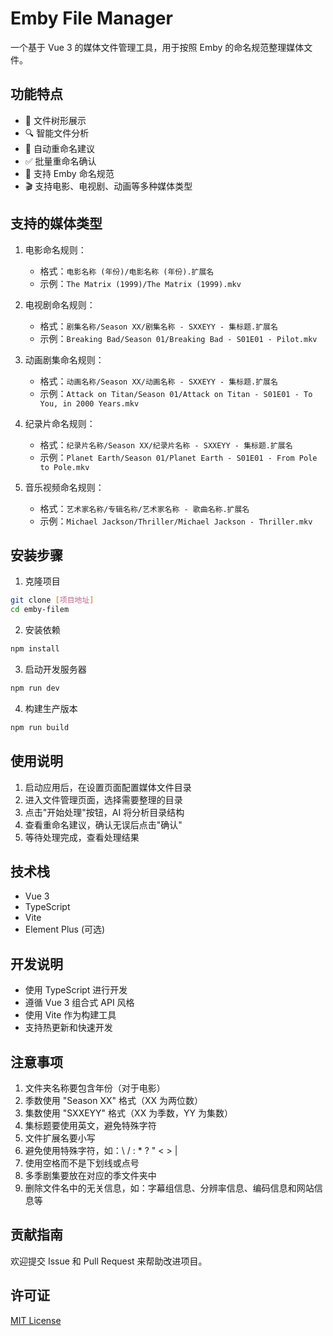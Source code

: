 # Emby File Manager

一个基于 Vue 3 的媒体文件管理工具，用于按照 Emby 的命名规范整理媒体文件。

## 功能特点

- 📁 文件树形展示
- 🔍 智能文件分析
- 📝 自动重命名建议
- ✅ 批量重命名确认
- 🎯 支持 Emby 命名规范
- 🎬 支持电影、电视剧、动画等多种媒体类型

## 支持的媒体类型

1. 电影命名规则：
   - 格式：`电影名称 (年份)/电影名称 (年份).扩展名`
   - 示例：`The Matrix (1999)/The Matrix (1999).mkv`

2. 电视剧命名规则：
   - 格式：`剧集名称/Season XX/剧集名称 - SXXEYY - 集标题.扩展名`
   - 示例：`Breaking Bad/Season 01/Breaking Bad - S01E01 - Pilot.mkv`

3. 动画剧集命名规则：
   - 格式：`动画名称/Season XX/动画名称 - SXXEYY - 集标题.扩展名`
   - 示例：`Attack on Titan/Season 01/Attack on Titan - S01E01 - To You, in 2000 Years.mkv`

4. 纪录片命名规则：
   - 格式：`纪录片名称/Season XX/纪录片名称 - SXXEYY - 集标题.扩展名`
   - 示例：`Planet Earth/Season 01/Planet Earth - S01E01 - From Pole to Pole.mkv`

5. 音乐视频命名规则：
   - 格式：`艺术家名称/专辑名称/艺术家名称 - 歌曲名称.扩展名`
   - 示例：`Michael Jackson/Thriller/Michael Jackson - Thriller.mkv`

## 安装步骤

1. 克隆项目
```bash
git clone [项目地址]
cd emby-filem
```

2. 安装依赖
```bash
npm install
```

3. 启动开发服务器
```bash
npm run dev
```

4. 构建生产版本
```bash
npm run build
```

## 使用说明

1. 启动应用后，在设置页面配置媒体文件目录
2. 进入文件管理页面，选择需要整理的目录
3. 点击"开始处理"按钮，AI 将分析目录结构
4. 查看重命名建议，确认无误后点击"确认"
5. 等待处理完成，查看处理结果

## 技术栈

- Vue 3
- TypeScript
- Vite
- Element Plus (可选)

## 开发说明

- 使用 TypeScript 进行开发
- 遵循 Vue 3 组合式 API 风格
- 使用 Vite 作为构建工具
- 支持热更新和快速开发

## 注意事项

1. 文件夹名称要包含年份（对于电影）
2. 季数使用 "Season XX" 格式（XX 为两位数）
3. 集数使用 "SXXEYY" 格式（XX 为季数，YY 为集数）
4. 集标题要使用英文，避免特殊字符
5. 文件扩展名要小写
6. 避免使用特殊字符，如：\\ / : * ? " < > |
7. 使用空格而不是下划线或点号
8. 多季剧集要放在对应的季文件夹中
9. 删除文件名中的无关信息，如：字幕组信息、分辨率信息、编码信息和网站信息等

## 贡献指南

欢迎提交 Issue 和 Pull Request 来帮助改进项目。

## 许可证

[MIT License](LICENSE)
